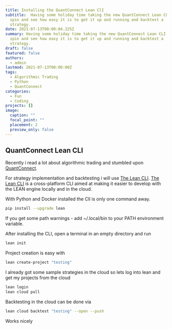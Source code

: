 ```yaml
---
title: Installing the QuantConnect Lean ClI
subtitle:  Having some holiday time taking the new QuantConnect Lean CLI for a
  spin and see how easy it is to get it up and running and backtest a
  strategy.
date: 2021-07-13T00:09:04.225Z
summary: Having some holiday time taking the new QuantConnect Lean CLI for a
  spin and see how easy it is to get it up and running and backtest a
  strategy.
draft: false
featured: false
authors:
  - admin
lastmod: 2021-07-13T00:00:00Z
tags:
  - Algorithmic Trading
  - Python
  - QuantConnect
categories:
  - Fun
  - Coding
projects: []
image:
  caption: ""
  focal_point: ""
  placement: 2
  preview_only: false
---
```


## QuantConnect Lean CLI
Recently i read a lot about algorithmic trading and stumbled upon [QuantConnect](https://www.quantconnect.com/).

For strategy implementation and backtesting i will use [The Lean CLI](https://github.com/QuantConnect/lean-cli).
[The Lean CLI](https://github.com/QuantConnect/lean-cli) is a cross-platform CLI aimed at making it easier to develop with the LEAN engine locally and in the cloud.

With Python and Docker installed the ClI is only one command away.
```bash 
pip install --upgrade lean
```
If you get some path warnings - add ~/.local/bin to your PATH environment variable.

After installing the CLI, open a terminal in an empty directory and run 
```bash
lean init 
```
Project creation is easy with
```bash
lean create-project "testing"
```

I already got some sample strategies in the cloud so lets log into lean
and get my projects from the cloud
```bash
lean login
lean cloud pull
```

Backtesting in the cloud can be done via
```bash
lean cloud backtest "testing" --open --push
```
Works nicely
